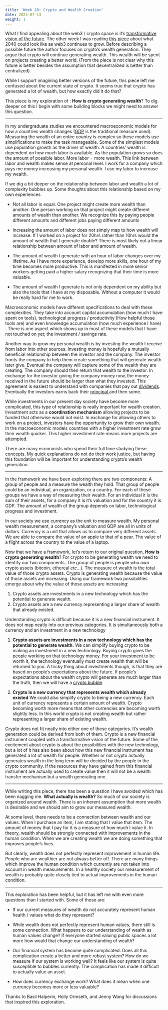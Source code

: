 ```yaml
---
title: 'Week 28: Crypto and Wealth Creation'
date: 2022-07-13
weight: 1
---
```


What I find appealing about the web3 / crypto space is it’s [transformative vision of the future](https://repeatedgenerator.netlify.app/posts/week_3_here_to_now/). The other week I was reading  [this piece](https://rhyslindmark.substack.com/p/what-happens-when-the-rebels-win?s=r)  about what 2040 could look like as web3 continues to grow.  Before describing a possible future the author focuses on crypto’s wealth generation. They argue that crypto will continue generating wealth. This wealth will be spent on projects creating a better world. (From the piece is not clear why this future is better besides the assumption that decentralized is better than centralized).  

While I support imagining better versions of the future, this piece left me confused about the current state of crypto. It seems true that crypto has generated a lot of wealth, but how exactly did it do that? 

This piece is my exploration of : **How is crypto generating wealth**?  To dig deeper on this I begin with some building blocks we might need to answer this question. 

---

In my undergraduate studies we encountered macroeconomic models for how a countries wealth changes ([GDP](https://en.wikipedia.org/wiki/Gross_domestic_product) is the traditional measure used). Measuring the wealth of an entire country is complex so these models use simplifications to make the task manageable. Some of the simplest models use population growth as the driver of wealth. A countries’ wealth is dependent on how much labor is available. As the population grows so does the amount of possible labor. More labor = more wealth. This link between labor and wealth makes sense at personal level. I work for a company which  pays me money increasing my personal wealth. I use my labor to increase my wealth. 

If we dig a bit deeper on the relationship between labor and wealth a lot of complexity bubbles up. Some thoughts about this relationship based on my own experiences

* Not all labor is equal. One project might create more wealth than another. One person working on that project might create different amounts of wealth than another. We recognize this by paying people different amounts and different jobs paying different amounts

* Increasing the amount of labor does not simply map to how wealth will increase. If I worked on a project for 20hrs rather than 10hrs would the amount of wealth that I generate double? There is most likely not a linear relationship between amount of labor and amount of wealth.

* The amount of wealth I generate with an hour of labor changes over my lifetime. As I have more experience, develop more skills, one hour of my time becomes more productive. This is manifested in more senior workers getting paid a higher salary  recognizing that their time is more valuable. 

* The amount of wealth I generate is not only dependent on my ability but also the tools that I have at my disposable. Without a computer it would be really hard for me to work. 

Macroeconomic models have different specifications to deal with these complexities. They take into account capital accumulation (how much I have spent on tools),  technological progress / productivity (How helpful those tools are) and even knowledge accumulation (how much experience I have) . There is one aspect  which shows up in most of these models that I have not touched on yet;  the investment / savings rate.

Another way to grow my personal wealth is by investing the wealth I receive from labor into other sources. Investing money is hopefully a mutually beneficial relationship between the investor and the company.  The investor fronts the company to help them create something that will generate wealth later give. Eventual the company will capture some of the wealth they are creating. The company should then return that wealth to the investor. In exchange for the investor giving the company money now, the money received in the future should be larger than what they invested.  This agreement is easiest to understand with companies that pay out [dividends](investopedia.com/terms/d/dividend.asp). Eventually the investors earns back their [principal ](https://www.investopedia.com/terms/p/principal.asp)  and then some. 

While investments in our present day society have become more complicated, this type of relationship is really important for wealth creation. Investment acts as a **coordination mechanism** allowing projects to be funded that otherwise would not exist. In exchange for allowing others to work on a project, investors have the opportunity to grow their own wealth. In the macroeconomic models countries with a higher investment rate grow their wealth quicker. This higher investment rate means more projects are attempted. 

There are many economists who spend their full time studying these concepts. My quick explanations do not do their work justice, but having this foundation will be important for understanding crypto’s wealth generation.

---
In the framework we have been exploring there are two components:  A group of people and a measure the wealth they hold. That group of people could be an individual, an organization, or a country. For each of these groups we have a way of measuring their wealth. For an individual it is the sum of their assets, for a company it is it’s valuation and for the country it is GDP. The amount of wealth of the group depends on  labor, technological progress and investment.

In our society we use currency as the unit to measure wealth. My personal wealth measurement, a company’s valuation and GDP are all in units of dollars. Currency is a unit that allows us to compare very different assets. We are able to compare the value of an apple to that of a pear. The value of a flight across the country to the value of a laptop.

Now that we have a framework, let’s return to our original question, **How is crypto generating wealth**?  For crypto to be generating wealth we need to identify our two components. The group of people is people who own crypto assets (bitcoin, ethereal etc…). The measure of wealth is the total value of those crypto assets. Crypto is generating wealth because the value of those assets are increasing.  Using our framework two possibilities emerge about why the value of those assets are increasing:
1. Crypto assets are investments in a new technology which has the potential to generate wealth. 
2. Crypto assets are a new currency representing a larger share of wealth that already existed. 

Understanding crypto is difficult because it is a new financial instrument. It does not map neatly into our previous categories. It is simultaneously both a currency and an investment in a new technology

1. **Crypto assets are investments in a new technology which has the potential to generate wealth.** 
We can simplify buying crypto to be making an investment in a new technology. Buying crypto gives the people working on that technology money. For your investment to be worth it, the technology eventually must create wealth that will be returned to you. A tricky thing about investments though, is that they are based on people’s expectations about the future. If people’s expectations about the wealth crypto will generate are much larger than the truth, then we will have a [crypto bubble](https://en.wikipedia.org/wiki/Economic_bubble). 

2. **Crypto is a new currency that represents wealth which already existed**
We could also simplify crypto to being a new currency. Each unit of currency represents a certain amount of wealth. Crypto becoming worth more means that other currencies are becoming worth slightly less. In this world crypto is not creating wealth but rather representing a larger share of existing wealth.

Crypto does not fit neatly into either one of these categories. It’s wealth generation could be derived from both of them. Crypto is a new financial instrument coupled with a transformative vision of the future. Some of the excitement about crypto is about the possibilities with the new technology, but a lot of it has also been about how this new financial instrument has generated a lot of wealth for people. Whether or not crypto actually generates wealth in the long term will be decided by the people in the crypto community. If the resources they have gained from this financial instrument are actually used to create value then it will not be a wealth transfer mechanism but a wealth generating one.  

---
While writing this piece, there has been a question I have avoided which has been nagging me. **What actually is wealth?**  So much of our society is organized around wealth. There is an inherent assumption that more wealth is desirable and we should aim to grow our measured wealth. 

At some level, there needs to be a connection between wealth and our values. When I purchase an item, I am stating that I value that item. The amount of money that I pay for it is a measure of how much I value it. In theory, wealth should be strongly connected with improvements in the human condition. When we are creating wealth we are doing something that improves people’s lives.

But clearly, wealth does not perfectly represent improvement in human life. People who are wealthier are not always better off. There are many things which improve the human condition which currently are not taken into account in wealth measurements. In a healthy society our measurement of wealth is probably quite closely tied to actual improvements in the human condition.

---
This exploration has been helpful, but it has left me with even more questions than I started with. Some of those are: 
* If  our current measures of wealth do not accurately represent human health / values what do they represent?

* While wealth does not perfectly represent human values, there still is some connection. What happens to our understanding of wealth as human values change? If everyone started valuing public spaces a lot more how would that change our understanding of wealth? 

* Our financial system has become quite complicated. Does all this complication create a better and more robust system? How do we measure if  our system is working well? It feels like our system is quite susceptible to bubbles currently. The complication has made it difficult to actually value an asset.  

* How does currency exchange work? What does it mean when one currency becomes more or less valuable? 

Thanks to  Basil Halperin, Holly Ormseth, and Jenny Wang for discussions that inspired this exploration. 